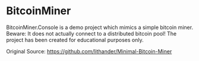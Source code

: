 # BitcoinMiner
BitcoinMiner.Console is a demo project which mimics a simple bitcoin miner. Beware: It does not actually connect to a distributed bitcoin pool! The project has been created for educational purposes only.

Original Source: https://github.com/lithander/Minimal-Bitcoin-Miner